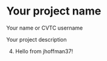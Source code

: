 # Your project name
Your name or CVTC username

Your project description

4. Hello from jhoffman37!
